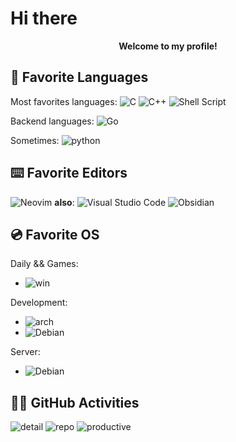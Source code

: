 <!--### Hi there 👋

Here are some ideas to get you started:

- 🔭 I’m currently working on ...
- 🌱 I’m currently learning ...
- 👯 I’m looking to collaborate on ...
- 🤔 I’m looking for help with ...
- 💬 Ask me about ...
- 📫 How to reach me: ...
- 😄 Pronouns: ...
- ⚡ Fun fact: ...
-->

# Hi there

<p align="center">
    <b> Welcome to my profile!</b>
</p>

## 🐣 Favorite Languages

Most favorites languages:
![C](https://img.shields.io/badge/c-black?style=for-the-badge&logo=c)
![C++](https://img.shields.io/badge/c++-black?style=for-the-badge&logo=C%2B%2B)
![Shell Script](https://img.shields.io/badge/shell_script-%23121011.svg?style=for-the-badge&logo=gnu-bash&logoColor=white)

Backend languages:
![Go](https://img.shields.io/badge/go-%2300ADD8.svg?style=for-the-badge&logo=go&logoColor=white)

Sometimes: ![python](https://img.shields.io/badge/python-black?style=for-the-badge&logo=python)

## ⌨️ Favorite Editors

![Neovim](https://img.shields.io/badge/NeoVim-%2357A143.svg?&style=for-the-badge&logo=neovim&logoColor=white)
**also**: ![Visual Studio Code](https://img.shields.io/badge/Visual%20Studio%20Code-0078d7.svg?style=for-the-badge&logo=visual-studio-code&logoColor=white)
![Obsidian](https://img.shields.io/badge/Obsidian-%23483699.svg?style=for-the-badge&logo=obsidian&logoColor=white)

## 💿 Favorite OS

Daily && Games:

- ![win](https://img.shields.io/badge/windows_11_Pro-black?style=for-the-badge&logo=windows11)

Development:

- ![arch](https://img.shields.io/badge/arch_linux-black?style=for-the-badge&logo=archlinux)
- ![Debian](https://img.shields.io/badge/Debian-D70A53?style=for-the-badge&logo=debian&logoColor=white)

Server:

- ![Debian](https://img.shields.io/badge/Debian-D70A53?style=for-the-badge&logo=debian&logoColor=white)

## 👨‍💻 GitHub Activities

<!--
![details](https://raw.githubusercontent.com/PHANTOM-2004/profile-summary-gen/master/profile-summary-card-output/moonlight/0-profile-details.svg)
![language](https://raw.githubusercontent.com/PHANTOM-2004/profile-summary-gen/master/profile-summary-card-output/moonlight/1-repos-per-language.svg)
![productive-time](https://raw.githubusercontent.com/PHANTOM-2004/profile-summary-gen/master/profile-summary-card-output/moonlight/4-productive-time.svg)
-->

![detail](https://github-profile-summary-cards.vercel.app/api/cards/profile-details?username=PHANTOM-2004&theme=moonlight)
![repo](https://github-profile-summary-cards.vercel.app/api/cards/repos-per-language?username=PHANTOM-2004&theme=moonlight&exclude=tex)
![productive](https://github-profile-summary-cards.vercel.app/api/cards/productive-time?username=PHANTOM-2004&theme=moonlight&utcOffset=8)
